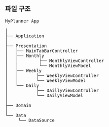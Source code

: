 
## 파일 구조 

<pre>
MyPlanner App <br/>
│
├── Application
│
├── Presentation 
│   ├── MainTabBarController 
│   ├── Monthly 
│   │        ├── MonthlyViewController 
│   │        └── MonthlyViewModel
│   ├── Weekly
│   │       ├── WeeklyViewController 
│   │       └── WeeklyViewModel
│   └── Daily 
│           ├── DaillyViewController 
│           └── DailyViewModel
│   
├── Domain
│  
└── Data 
     └── DataSource
<pre>
